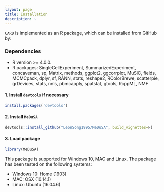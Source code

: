 ```yaml
---
layout: page
title: Installation
description: ~
---
```


`CARD` is implemented as an R package, which can be installed from GitHub by:

### Dependencies 
* R version >= 4.0.0.
* R packages: SingleCellExperiment, SummarizedExperiment, concaveman, sp, Matrix, methods, ggplot2, ggcorrplot, MuSiC, fields, MCMCpack, dplyr, sf, RANN, stats, reshape2, RColorBrewe, scatterpie, grDevices, stats, nnls, pbmcapply, spatstat, gtools, RcppML, NMF


#### 1. Install `devtools` if necessary
```r
install.packages('devtools')
```

#### 2. Install `MeDuSA`
```r
devtools::install_github("LeonSong1995/MeDuSA", build_vignettes=F)
```
#### 3. Load package
```r
library(MeDuSA)
```

This package is supported for Windows 10, MAC and Linux. The package has been tested on the following systems:
- Windows 10: Home (1903)
- MAC: OSX (10.14.1)
- Linux: Ubuntu (16.04.6)
